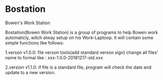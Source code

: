 # Bostation
Bowen's Work Station

Bostation(Bowen Work Station) is a group of programs to help Bowen work automaticly, witch alway setup on his Work-Laptoop. It will contain some simple functions like follows:

1.verson v1.0.0: file verson tools(add standard verson sign)
change all files' name to formal like : xxx-1.0.0-20181217-std.xxx

2.version v1.1.0:
if file is a standard file, program will check the date and update to a new version.

